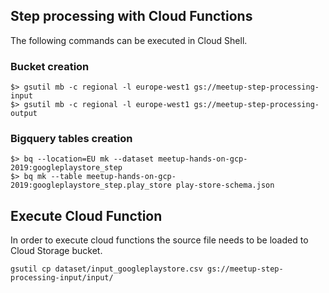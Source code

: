 ## Step processing with Cloud Functions
The following commands can be executed in Cloud Shell.

### Bucket creation
```
$> gsutil mb -c regional -l europe-west1 gs://meetup-step-processing-input
$> gsutil mb -c regional -l europe-west1 gs://meetup-step-processing-output
```

### Bigquery tables creation
```
$> bq --location=EU mk --dataset meetup-hands-on-gcp-2019:googleplaystore_step
$> bq mk --table meetup-hands-on-gcp-2019:googleplaystore_step.play_store play-store-schema.json
```

## Execute Cloud Function
In order to execute cloud functions the source file needs to be loaded to Cloud Storage bucket.

```
gsutil cp dataset/input_googleplaystore.csv gs://meetup-step-processing-input/input/
```